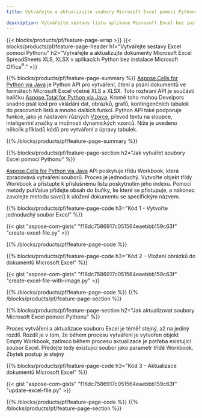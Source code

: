 ```yaml
---
title: Vytvářejte a aktualizujte soubory Microsoft Excel pomocí Pythonu 

description: Vytvářejte sestavy listu aplikace Microsoft Excel bez instalace sady Microsoft Office 
---
```


{{< blocks/products/pf/feature-page-wrap >}}
{{< blocks/products/pf/feature-page-header h1="Vytvářejte sestavy Excel pomocí Pythonu" h2="Vytvářejte a aktualizujte dokumenty Microsoft Excel SpreadSheets XLS, XLSX v aplikacích Python bez instalace Microsoft Office<sup>&reg;</sup>." >}}

{{% blocks/products/pf/feature-page-summary %}}
[Aspose.Cells for Python via Java](https://products.aspose.com/cells/python-java/) je Python API pro vytváření, čtení a psaní dokumentů ve formátech Microsoft Excel včetně XLS a XLSX. Toto rozhraní API je součástí balíčku [Aspose.Total for Python via Java](https://products.aspose.com/total/python-java/). Kromě toho mohou Develpors snadno psát kód pro vkládání dat, obrázků, grafů, kontingenčních tabulek do pracovních listů a mnoho dalších funkcí. Python API také podporuje funkce, jako je nastavení různých [Vzorce](https://docs.aspose.com/cells/python-java/supported-formula-functions/), převod textu na sloupce, inteligentní značky a možnosti dynamických vzorců. Níže je uvedeno několik příkladů kódů pro vytváření a úpravy tabulek.

{{% /blocks/products/pf/feature-page-summary  %}}

{{% blocks/products/pf/feature-page-section  h2="Jak vytvářet soubory Excel pomocí Pythonu" %}}

[Aspose.Cells for Python via Java](https://products.aspose.com/cells/python-java/) API poskytuje třídu Workbook, která zpracovává vytváření souborů. Proces je jednoduchý. Vytvořte objekt třídy Workbook a přistupte k příslušnému listu poskytnutím jeho indexu. Pomocí metody putValue přidejte obsah do buňky, ke které se přistupuje, a nakonec zavolejte metodu save() k uložení dokumentu se specifickým názvem.

{{% blocks/products/pf/feature-page-code h3="Kód 1 - Vytvořte jednoduchý soubor Excel" %}}

{{< gist "aspose-com-gists" "f16dc7586917c051564eaebbb159c63f" "create-excel-file.py" >}}

{{% /blocks/products/pf/feature-page-code  %}}

{{% blocks/products/pf/feature-page-code h3="Kód 2 – Vložení obrázků do dokumentů Microsoft Excel" %}}

{{< gist "aspose-com-gists" "f16dc7586917c051564eaebbb159c63f" "create-excel-file-with-image.py" >}}

{{% /blocks/products/pf/feature-page-code  %}}
{{% /blocks/products/pf/feature-page-section %}}

{{% blocks/products/pf/feature-page-section  h2="Jak aktualizovat soubory Microsoft Excel pomocí Pythonu" %}}

Proces vytváření a aktualizace souboru Excel je téměř stejný, až na jediný rozdíl. Rozdíl je v tom, že během procesu vytváření je vytvořen objekt Empty Workbook, zatímco během procesu aktualizace je potřeba existující soubor Excel. Předejte tedy existující soubor jako parametr třídě Workbook. Zbytek postup je stejný

{{% blocks/products/pf/feature-page-code h3="Kód 3 – Aktualizace dokumentů Microsoft Excel" %}}

{{< gist "aspose-com-gists" "f16dc7586917c051564eaebbb159c63f" "update-excel-file.py" >}}

{{% /blocks/products/pf/feature-page-code  %}}
{{% /blocks/products/pf/feature-page-section %}}